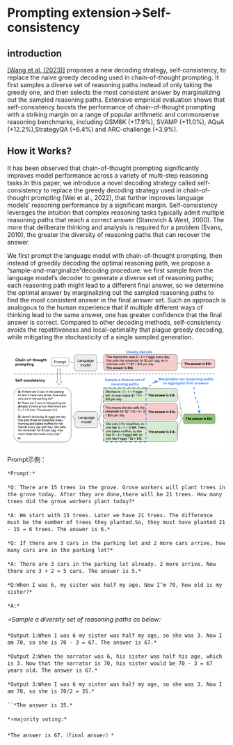 ﻿# Prompting extension->Self-consistency

## introduction

[\[Wang et al. (2023)\]](https://arxiv.org/abs/2203.11171) proposes a new decoding strategy, self-consistency, to replace the naive greedy decoding used in chain-of-thought prompting. It first samples a diverse set of reasoning paths instead of only taking the greedy one, and then selects the most consistent answer by marginalizing out the sampled reasoning paths. Extensive empirical evaluation shows that self-consistency boosts the performance of chain-of-thought prompting with a striking margin on a range of popular arithmetic and commonsense reasoning benchmarks, including GSM8K (+17.9%), SVAMP (+11.0%), AQuA (+12.2%),StrategyQA (+6.4%) and ARC-challenge (+3.9%).

## How it Works?

It has been observed that chain-of-thought prompting significantly improves model performance across a variety of multi-step reasoning tasks.In this paper, we introduce a novel decoding strategy called self-consistency to replace the greedy decoding strategy used in chain-of-thought prompting (Wei et al., 2022), that further improves language models’ reasoning performance by a significant margin. Self-consistency leverages the intuition that complex reasoning tasks typically admit multiple reasoning paths that reach a correct answer (Stanovich & West, 2000). The more that deliberate thinking and analysis is required for a problem (Evans, 2010), the greater the diversity of reasoning paths that can recover the answer.

We first prompt the language model with chain-of-thought prompting, then instead of greedily decoding the optimal reasoning path, we propose a ”sample-and-marginalize”decoding procedure: we first sample from the language model’s decoder to generate a diverse set of reasoning paths; each reasoning path might lead to a different final answer, so we determine the optimal answer by marginalizing out the sampled reasoning paths to find the most consistent answer in the final answer set. Such an approach is analogous to the human experience that if multiple different ways of thinking lead to the same answer, one has greater confidence that the final answer is correct. Compared to other decoding methods, self-consistency avoids the repetitiveness and local-optimality that plague greedy decoding, while mitigating the stochasticity of a single sampled generation.

![](../images/Self_consistency.png)

Prompt示例：

```
*Prompt:*

*Q: There are 15 trees in the grove. Grove workers will plant trees in the grove today. After they are done,there will be 21 trees. How many trees did the grove workers plant today?*

*A: We start with 15 trees. Later we have 21 trees. The difference must be the number of trees they planted.So, they must have planted 21 - 15 = 6 trees. The answer is 6.*

*Q: If there are 3 cars in the parking lot and 2 more cars arrive, how many cars are in the parking lot?*

*A: There are 3 cars in the parking lot already. 2 more arrive. Now there are 3 + 2 = 5 cars. The answer is 5.*

*Q:When I was 6, my sister was half my age. Now I’m 70, how old is my sister?*

*A:*
```

*⭐Sample a diversity set of reasoning paths as below:*

```
*Output 1:When I was 6 my sister was half my age, so she was 3. Now I am 70, so she is 70 - 3 = 67. The answer is 67.*

*Output 2:When the narrator was 6, his sister was half his age, which is 3. Now that the narrator is 70, his sister would be 70 - 3 = 67 years old. The answer is 67.*

*Output 3:When I was 6 my sister was half my age, so she was 3. Now I am 70, so she is 70/2 = 35.*

``*The answer is 35.*

*⭐majority voting:*

*The answer is 67.（final answer）*

```

